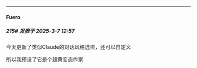 ﻿
*****

####  Fuero  
##### 215#       发表于 2025-3-7 12:57

今天更新了类似Claude的对话风格选项，还可以自定义

所以我预设了它是个超黄变态作家

